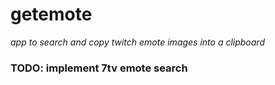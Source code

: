 # getemote
*app to search and copy twitch emote images into a clipboard*

### TODO: implement 7tv emote search
